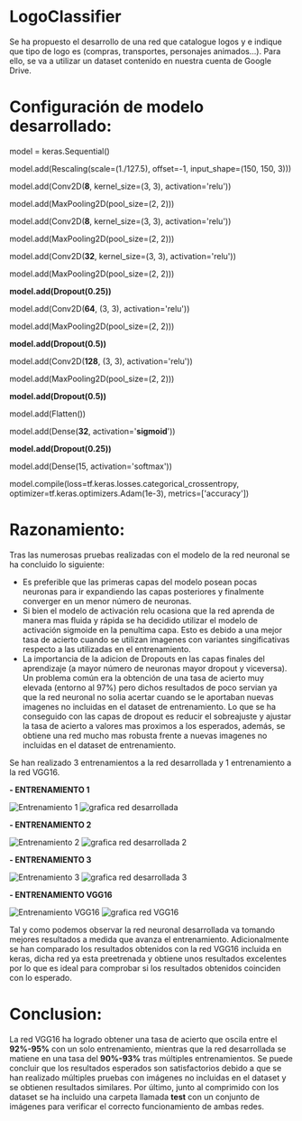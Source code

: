 # LogoClassifier

Se ha propuesto el desarrollo de una red que catalogue logos y e indique que tipo de logo es (compras, transportes, personajes animados...). Para ello, se va a utilizar un dataset contenido en nuestra cuenta de Google Drive.


# **Configuración de modelo desarrollado:**

model = keras.Sequential()

model.add(Rescaling(scale=(1./127.5),
                    offset=-1, 
                    input_shape=(150, 150, 3)))

model.add(Conv2D(__8__, kernel_size=(3, 3), activation='relu'))

model.add(MaxPooling2D(pool_size=(2, 2)))

model.add(Conv2D(__8__, kernel_size=(3, 3), activation='relu'))

model.add(MaxPooling2D(pool_size=(2, 2)))

model.add(Conv2D(__32__, kernel_size=(3, 3), activation='relu'))

model.add(MaxPooling2D(pool_size=(2, 2)))

__model.add(Dropout(0.25))__

model.add(Conv2D(__64__, (3, 3), activation='relu'))

model.add(MaxPooling2D(pool_size=(2, 2)))

__model.add(Dropout(0.5))__

model.add(Conv2D(__128__, (3, 3), activation='relu'))

model.add(MaxPooling2D(pool_size=(2, 2)))

__model.add(Dropout(0.5))__

model.add(Flatten())

model.add(Dense(__32__, activation='__sigmoid__'))

__model.add(Dropout(0.25))__

model.add(Dense(15, activation='softmax'))

model.compile(loss=tf.keras.losses.categorical_crossentropy,
              optimizer=tf.keras.optimizers.Adam(1e-3),
              metrics=['accuracy'])

# Razonamiento:
Tras las numerosas pruebas realizadas con el modelo de la red neuronal se ha concluido lo siguiente:
* Es preferible que las primeras capas del modelo posean pocas neuronas para ir expandiendo las capas posteriores y finalmente converger en un menor número de neuronas.
* Si bien el modelo de activación relu ocasiona que la red aprenda de manera mas fluida y rápida se ha decidido utilizar el modelo de activación sigmoide en la penultima capa. Esto es debido a una mejor tasa de acierto cuando se utilizan imagenes con variantes singificativas respecto a las utilizadas en el entrenamiento.
* La importancia de la adicion de Dropouts en las capas finales del aprendizaje (a mayor número de neuronas mayor dropout y viceversa). Un problema común era la obtención de una tasa de acierto muy elevada (entorno al 97%) pero dichos resultados de poco servian ya que la red neuronal no solia acertar cuando se le aportaban nuevas imagenes no incluidas en el dataset de entrenamiento. Lo que se ha conseguido con las capas de dropout es reducir el sobreajuste y ajustar la tasa de acierto a valores mas proximos a los esperados, además, se obtiene una red mucho mas robusta frente a nuevas imagenes no incluidas en el dataset de entrenamiento.

Se han realizado 3 entrenamientos a la red desarrollada y 1 entrenamiento a la red VGG16.

__- ENTRENAMIENTO 1__

![Entrenamiento 1](https://user-images.githubusercontent.com/91427107/147878963-e1015a4a-b386-40b5-bff1-04bd20f5e388.png)
![grafica red desarrollada](https://user-images.githubusercontent.com/91427107/147878961-29f9d308-6737-46a2-9a2c-60c186c99e17.png)

__- ENTRENAMIENTO 2__

![Entrenamiento 2](https://user-images.githubusercontent.com/91427107/147878959-5aff027d-cf56-4d62-b1e4-fe62868c3493.png)
![grafica red desarrollada 2](https://user-images.githubusercontent.com/91427107/147878960-5caab85a-d629-4bb6-af93-2ec472f726ab.png)

__- ENTRENAMIENTO 3__

![Entrenamiento 3](https://user-images.githubusercontent.com/91427107/147878955-0369d80e-965f-4597-bb54-e57690b0be6d.png)
![grafica red desarrollada 3](https://user-images.githubusercontent.com/91427107/147878956-c0e04a68-1bf5-451a-b8cf-999533b8bb8d.png)

__- ENTRENAMIENTO VGG16__

![Entrenamiento VGG16](https://user-images.githubusercontent.com/91427107/147878953-05d22e79-6df4-420e-94c8-2c892ab3ff78.png)
![grafica red VGG16](https://user-images.githubusercontent.com/91427107/147879048-9519e5c5-f175-4744-9b97-8773d5cb5ae7.png)

Tal y como podemos observar la red neuronal desarrollada va tomando mejores resultados a medida que avanza el entrenamiento.
Adicionalmente se han comparado los resultados obtenidos con la red VGG16 incluida en keras, dicha red ya esta preetrenada y obtiene unos resultados excelentes por lo que es ideal para comprobar si los resultados obtenidos coinciden con lo esperado.

# Conclusion:

La red VGG16 ha logrado obtener una tasa de acierto que oscila entre el __92%-95%__ con un solo entrenamiento, mientras que la red desarrollada se matiene en una tasa del __90%-93%__ tras múltiples entrenamientos. Se puede concluir que los resultados esperados son satisfactorios debido a que se han realizado múltiples pruebas con imágenes no incluidas en el dataset y se obtienen resultados similares. Por último, junto al comprimido con los dataset se ha incluido una carpeta llamada __test__ con un conjunto de imágenes para verificar el correcto funcionamiento de ambas redes.
